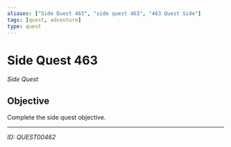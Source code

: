 ```yaml
---
aliases: ["Side Quest 463", "side quest 463", "463 Quest Side"]
tags: [quest, adventure]
type: quest
---
```


# Side Quest 463

*Side Quest*

## Objective
Complete the side quest objective.

---
*ID: QUEST00462*